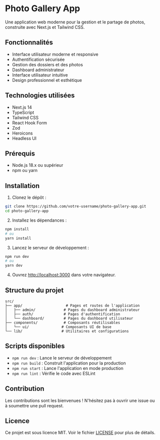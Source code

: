 # Photo Gallery App

Une application web moderne pour la gestion et le partage de photos, construite avec Next.js et Tailwind CSS.

## Fonctionnalités

- Interface utilisateur moderne et responsive
- Authentification sécurisée
- Gestion des dossiers et des photos
- Dashboard administrateur
- Interface utilisateur intuitive
- Design professionnel et esthétique

## Technologies utilisées

- Next.js 14
- TypeScript
- Tailwind CSS
- React Hook Form
- Zod
- Heroicons
- Headless UI

## Prérequis

- Node.js 18.x ou supérieur
- npm ou yarn

## Installation

1. Clonez le dépôt :
```bash
git clone https://github.com/votre-username/photo-gallery-app.git
cd photo-gallery-app
```

2. Installez les dépendances :
```bash
npm install
# ou
yarn install
```

3. Lancez le serveur de développement :
```bash
npm run dev
# ou
yarn dev
```

4. Ouvrez [http://localhost:3000](http://localhost:3000) dans votre navigateur.

## Structure du projet

```
src/
├── app/                    # Pages et routes de l'application
│   ├── admin/             # Pages du dashboard administrateur
│   ├── auth/              # Pages d'authentification
│   └── dashboard/         # Pages du dashboard utilisateur
├── components/            # Composants réutilisables
│   └── ui/               # Composants UI de base
└── lib/                  # Utilitaires et configurations
```

## Scripts disponibles

- `npm run dev` : Lance le serveur de développement
- `npm run build` : Construit l'application pour la production
- `npm run start` : Lance l'application en mode production
- `npm run lint` : Vérifie le code avec ESLint

## Contribution

Les contributions sont les bienvenues ! N'hésitez pas à ouvrir une issue ou à soumettre une pull request.

## Licence

Ce projet est sous licence MIT. Voir le fichier [LICENSE](LICENSE) pour plus de détails. 